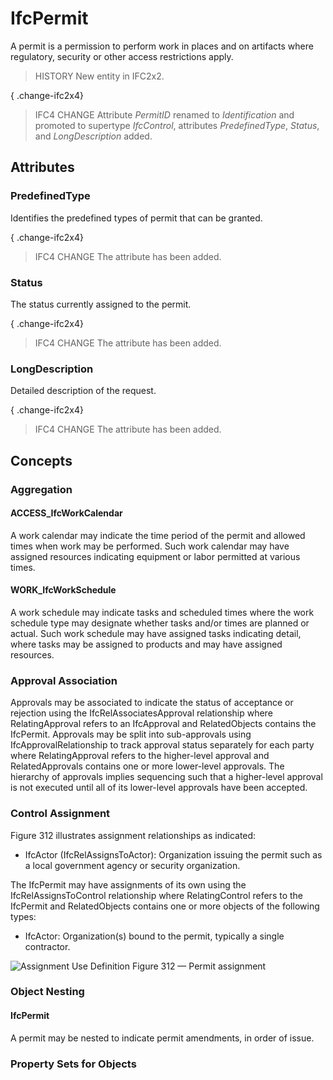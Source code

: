# IfcPermit

A permit is a permission to perform work in places and on artifacts where regulatory, security or other access restrictions apply.
<!-- end of short definition -->

> HISTORY New entity in IFC2x2.

{ .change-ifc2x4}
> IFC4 CHANGE Attribute _PermitID_ renamed to _Identification_ and promoted to supertype _IfcControl_, attributes _PredefinedType_, _Status_, and _LongDescription_ added.

## Attributes

### PredefinedType
Identifies the predefined types of permit that can be granted.

{ .change-ifc2x4}
> IFC4 CHANGE The attribute has been added.

### Status
The status currently assigned to the permit.

{ .change-ifc2x4}
> IFC4 CHANGE The attribute has been added.

### LongDescription
Detailed description of the request.

{ .change-ifc2x4}
> IFC4 CHANGE The attribute has been added.

## Concepts

### Aggregation



#### ACCESS_IfcWorkCalendar

A work calendar may indicate the time period of the permit and allowed times when work may be performed. Such work calendar may have assigned resources indicating equipment or labor permitted at various times.

#### WORK_IfcWorkSchedule

A work schedule may indicate tasks and scheduled times where the work schedule type may designate whether tasks and/or times are planned or actual. Such work schedule may have assigned tasks indicating detail, where tasks may be assigned to products and may have assigned resources.

### Approval Association

Approvals may be associated to indicate the status of acceptance or rejection using the IfcRelAssociatesApproval relationship where RelatingApproval refers to an IfcApproval and RelatedObjects contains the IfcPermit. Approvals may be split into sub-approvals using IfcApprovalRelationship to track approval status separately for each party where RelatingApproval refers to the higher-level approval and RelatedApprovals contains one or more lower-level approvals. The hierarchy of approvals implies sequencing such that a higher-level approval is not executed until all of its lower-level approvals have been accepted.

### Control Assignment

Figure 312 illustrates assignment relationships as indicated:


* IfcActor (IfcRelAssignsToActor): Organization issuing the permit such as a local government agency or security organization.


 The IfcPermit may have assignments of its own using the IfcRelAssignsToControl relationship where RelatingControl refers to the IfcPermit and RelatedObjects contains one or more objects of the following types:

* IfcActor: Organization(s) bound to the permit, typically a single contractor.


![Assignment Use Definition](../../../../figures/ifcpermit-assignment.png)
Figure 312 — Permit assignment

### Object Nesting



#### IfcPermit

A permit may be nested to indicate permit amendments, in order of issue.

### Property Sets for Objects



